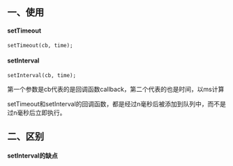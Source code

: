 ## 一、使用

#### setTimeout
```
setTimeout(cb, time);

```

#### setInterval
```
setInterval(cb, time);

```

第一个参数是cb代表的是回调函数callback，第二个代表的也是时间，以ms计算

setTimeout和setInterval的回调函数，都是经过n毫秒后被添加到队列中，而不是过n毫秒后立即执行。

## 二、区别

#### setInterval的缺点
